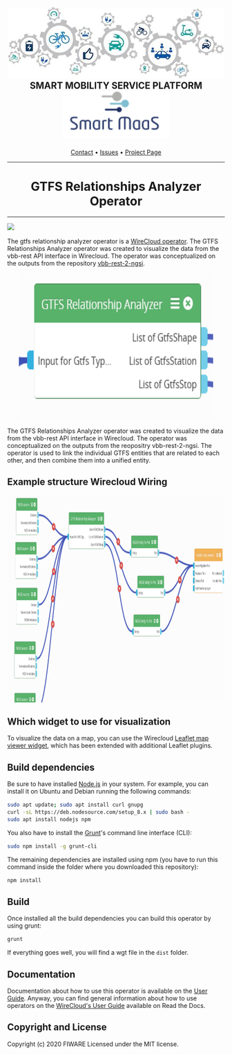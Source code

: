 <h2 align="center">
  <a href="https://smart-maas.eu/en/"><img src="https://github.com/SmartMaaS-Services/Transaction-Context-Manager/blob/main/docs/images/Header.jpeg" alt="Smart MaaS" width="500"></a>
  <br>
      SMART MOBILITY SERVICE PLATFORM
  <br>
  <a href="https://smart-maas.eu/en/"><img src="https://github.com/SmartMaaS-Services/Transaction-Context-Manager/blob/main/docs/images/Logos-Smart-MaaS.png" alt="Smart MaaS" width="250"></a>
  <br>
</h2>

<p align="center">
  <a href="mailto:info@smart-maas.eu">Contact</a> •
  <a href="https://github.com/SmartMaaS-Services/Transaction-Context-Manager/issues">Issues</a> •
  <a href="https://smart-maas.eu/en/">Project Page</a>
</p>


***

<h1 align="center">
  <a>
    GTFS Relationships Analyzer Operator
  </a>
</h1>

***


[![](https://nexus.lab.fiware.org/repository/raw/public/badges/chapters/visualization.svg)](https://www.fiware.org/developers/catalogue/)

The gtfs relationship analyzer operator is a [WireCloud operator](http://wirecloud.readthedocs.org/en/latest/).
The GTFS Relationships Analyzer operator was created to visualize the data from the vbb-rest API interface in Wirecloud. 
The operator was conceptualized on the outputs from the repository [vbb-rest-2-ngsi](https://github.com/SmartMaaS-Services/vbb-rest-2-ngsi).

<p align="center">
    <img src="docs/img/gtfs_relationship_analyzer.png" alt="GTFS Relationships Analyzer Operator" width="450" height="340">
</p>

The GTFS Relationships Analyzer operator was created to visualize the data from the vbb-rest API interface in Wirecloud. 
The operator was conceptualized on the outputs from the reopositry vbb-rest-2-ngsi.
The operator is used to link the individual GTFS entities that are related to each other, and then combine them into 
a unified entity.

## Example structure Wirecloud Wiring

<p align="center">
    <img src="docs/img/example_usage_operator.png" alt="Usage of the Operator" width="650" height="480">
</p>

## Which widget to use for visualization
To visualize the data on a map, you can use the Wirecloud [Leaflet map viewer widget](https://github.com/SmartMaaS-Services/leaflet-map-widget), 
which has been extended with additional Leaflet plugins.


## Build dependencies

Be sure to have installed [Node.js](https://nodejs.org/) in your system. For example, you can install it on Ubuntu and Debian running the following commands:

```bash
sudo apt update; sudo apt install curl gnupg
curl -sL https://deb.nodesource.com/setup_8.x | sudo bash -
sudo apt install nodejs npm 
```

You also have to install the [Grunt](https://gruntjs.com/)'s command line interface (CLI):

```bash
sudo npm install -g grunt-cli
```

The remaining dependencies are installed using npm (you have to run this command
inside the folder where you downloaded this repository):

```bash
npm install
```


## Build

Once installed all the build dependencies you can build this operator by using grunt:

```bash
grunt
```

If everything goes well, you will find a wgt file in the `dist` folder.


## Documentation

Documentation about how to use this operator is available on the
[User Guide](src/doc/userguide.md). Anyway, you can find general information
about how to use operators on the
[WireCloud's User Guide](https://wirecloud.readthedocs.io/en/stable/user_guide/)
available on Read the Docs.

## Copyright and License

Copyright (c) 2020 FIWARE
Licensed under the MIT license.
